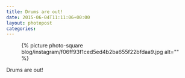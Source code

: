 ```yaml
---
title: Drums are out!
date: 2015-06-04T11:11:06+00:00
layout: photopost
categories:
---
```


<figure class="photo photo--square">
  {% picture photo-square blog/instagram/f06ff93f1ced5ed4b2ba655f22bfdaa9.jpg alt="" %}
</figure>

Drums are out!
